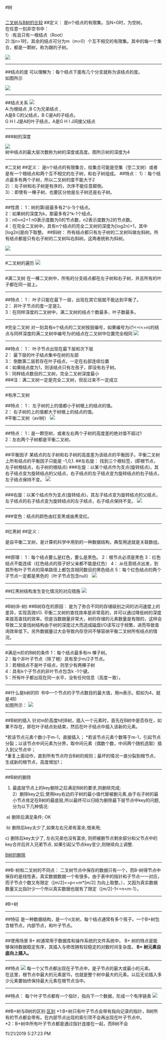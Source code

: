 #树
##
<a href="http://m.elecfans.com/article/662237.html">二叉树与B树的比较</a>
##定义：
   是n个结点的有限集。当N=0时，为空树。<br>
  在任意一刻非空书中：<br>
       1）:有且只有一根结点（Root）<br>
       2):当n>1时，其余的结点可分为m（m>0）个互不相交的有限集。其中的每一个集合，都是一颗树，称为跟的子树。
      
![](1.png)
***************
##结点的度
可以理解为：每个结点下面有几个分支就称为该结点的度。<br>
如图所示

![](2.png)
***************
##结点关系
  ![](1.png)<br>
A:为根结点 ,B C为兄弟结点 ,<br>A是B C的父结点，B C是A的子结点。<br>
G H I J是A的叶子结点，A是G H I J间接父结点
***************
###树的深度

  ![](3.png)<br>
树中结点的最大层次数称为树的深度或高度。图所示树的深度为4
***************
#二叉树
##定义：
 是n个结点的有限集合，给集合可能是空集（空二叉树）或者是有一个根结点和两个互不相交的左子树，和右子树组成。
##特点：
 1）：每个结点最多有两个子树，所以二叉树的度不能大于2<br>
 2）：左子树和右子树是有序的，次序不能任意颠倒。<br>
 3）：即使有一棵子树，也要区分他是左子树还是右子树。
***************
##性质：
 1：树的第i层最多有2^(i-1)个结点。<br>
 2：如果树的深度为k，那最多有2^k-1个结点。<br>
 3：n0=n2+1 n0表示度数为0的节点数，n2表示度数为2的节点数。<br>
 4：在完全二叉树中，具有n个结点的完全二叉树的深度为[log2n]+1，其中[log2n]是向下取整。
##斜树：
 所有结点都只有左子树的二叉树叫做左斜树。所有结点都是只有右子树的二叉树叫右斜树。这两者统称为斜树。

 ![](4.png)<br>
***************
#二叉树的遍历
![](foreachtree.png)
********
#满二叉树
在一棵二叉树中，所有的分支结点都在左子树和右子树，并且所有的叶子都在同一层上。
***************
##特点：
1： 叶子只能在最下一层，出现在其它层就不能达到平衡了。<br>
2： 非叶子节点的度一定是2。<br>
3：在同样深度的二叉树中，满二叉树的结点个数最多，叶子数最多。<br>
***************
#完全二叉树
对一刻具有n个结点的二叉树按层编号，如果编号为i(1<=i<=n)的结点与同样深度的满二叉树中编号为i的结点在二叉树中位置完全相同
![](5.png)
***************
##特点：
1： 叶子节点出现在最下层和次下层<br>
2： 最下层的叶子结点集中在树的左部<br>
3： 倒数第二层若存在叶子结点，一定在右部连续位置<br>
4：如果结点度为1，则该结点只有左孩子，即没有右子树。<br>
5：同样结点数目的二叉树，完全二叉树深度最小<br>
###注：满二叉树一定是完全二叉树，但反过来不一定成立
***************
#有序二叉树

##特点：
1： 左子树的上的值都小于树根上的结点的值。<br>
2： 右子树的上的值都大于树根上的结点的值。<br>
#平衡二叉树（avl树）
![](6.png)
***************
##特点：
1：是一颗空树，或者左右两个子树的高度差的绝对值不超过1<br>
2：左右两个子树都是平衡二叉树。<br>
***************
##平衡因子
 某结点的左子树和右子树的高度差为该结点的平衡因子。平衡二叉树上所有结点的平衡因子只能是 -1,0,1.
##左右旋：
   找到三个根标签，(即根节点，左子树根结点，右子树的根结点)
###左旋：以某个结点作为支点(旋转结点)，其右子结点变为旋转结点的父结点，右子结点的左子结点变为旋转结点的右子结点，左子结点保持不变。
![](left.png)
***************
###右旋：以某个结点作为支点(旋转结点)，其左子结点变为旋转结点的父结点，左子结点的右子结点变为旋转结点的左子结点，右子结点保持不变。
![](right.png)
***************
###变色：结点的颜色由红变黑或由黑变红。

***************
#红黑树
##定义：

是自平衡二叉树，是计算机科学中用到的一种数据结构，典型用途就是关联数组。
***************
##原理：
 1：每个结点要么是红色，要么是黑色。
 2：根节点必须是黑色
 3：红色结点不能连续（红色结点的孩子好父亲都不能是红色）
 4： 从任意结点出发，到其所有叶子节点的简单路径上都包含相同数目的黑色结点
 5：每个红色结点的两个子节点一定都是黑色的（叶子节点包含null）
![](7.png)
***************
##红黑树结构发生变化情况的对应措施
![](8.png)
***************
#B树(B-树)
##B树存在的原因：
  是为了弥合不同的存储级别之间的访问速度上的差异，实现高效I/O.
  平衡二叉树的查找效率是非常高的，并可以通过降低树的深度来提高查找的效率。但是当数据量非常大，树的存储的元素数量是有限的，这样会导致二叉查找树结构由于树的深度过大而造成磁盘I/O读写过于频繁，进而导致查询效率低下。另外数据量过大会导致内存空间不够容纳平衡二叉树所有结点的情况。
***************
#满足m阶的B树的条件
1：每个结点最多有m 棵子树。<br>
2：每个非叶子节点（除了根）具有至少m/2子节点。<br>
3：若根结点不是叶子结点，则至少有两棵子树<br>
4：具有k个子节点的非叶节点包含k -1个键。<br>
5：所有叶子都出现在同一水平，没有任何信息（高度一致）。<br>    
***************                                                                                                                                                                                                                                                                                                                                                                                                                                                                                                                                                                                                       
##什么是b树的阶
书中一个节点的子节点数目的最大值，用m表示。假如为4，就是4阶<br>
   如图所示：
![](B-Tree.png)
***************
##B树的插入
 针对m阶高度h的B树，插入一个元素时，首先在B树中是否存在，如果不存在，即在叶子结点处结束，然后在叶子结点中插入该新的元素。<br>

*若该节点元素个数小于m-1，直接插入；
*若该节点元素个数等于m-1，引起节点分裂；以该节点中间元素为分界，取中间元素（偶数个数，中间两个随机选取）插入到父节点中；<br>
*重复上面动作，直到所有节点符合B树的规则；最坏的情况一直分裂到根节点，生成新的根节点，高度增加1；<br>

***************
##B树的删除

1) 最底层节点上的key删除之后满足B树的要求,则删除完成; <br>
2）删除key之后,使用key右边的子树的最小值代替被删元素,由于右子树的最小节点肯定在B树的最底层,所以最终可以归结为删除最下层节点中key的问题,分为以下几种情况: <br>

 a) 删除后满足条件; OK<br>

 b) 删除后key太少了,如果左右兄弟有富余,借来用; <br>

c) 删除后key太少了, 左右兄弟也没有富余, 则把被删节点剩余部分和父节点中的key合并后并入兄弟节点. 如果引起父节点key变少,则继续向上调整. <br>


 <a href="https://blog.csdn.net/li_canhui/article/details/85307195">B树的删除</a>

***************
##B-树和二叉树的不同点：
  二叉树节点中保存的数据只有一个，而B-树得节点中保存的是线性表，真实数据数据一个有很多。由于表中的指针和子节点一一对应，而子节点个数又有限定（[m/2]<=p<=m*[m/2] 为向上取整。），又因为真实数据数量又比指针少一个所以真实数据也就有了限定（[m/2]-1<=n<m-1）。
***************
#B+树
***************
##特征
  是一种数据结构，是一个n叉树，每个结点通常有多个孩子。一个B+树包含根节点，内部节点，和叶子节点。
***************
##使用场景
 B+ 树通常用于数据库和操作系统的文件系统中。 B+ 树的特点是能够保持数据稳定有序，其插入与修改拥有较稳定的对数时间复杂度。<b> B+ 树元素自底向上插入。</b>
***************
##特点
![](B+.png)
 每一个父节点都出现在子节点中，是子节点的最大或最小的元素。<br>
在这里，根节点中最大的元素是15，也就是整个树中最大的元素。以后无论插入多少元素要始终保持最大元素在根节点当中。
*******
##特点：
每个叶子节点都有一个指针，指向下一个数据，形成一个有序链表
![](B+(1).png)

***************
##B+树与B树的区别
<a href ="https://www.nowcoder.com/questionTerminal/101277e02a2a4e0884f27e25023ce5b7?orderByHotValue=1&page=1&onlyReference=false">区别</a>
*1:B+树只有叶子节点会带有指向记录的指针，B树所有的节点都会带有。在内部节点出现的索引项不会再出现在叶子节点中。<br>
*2：B+树中所有叶子节点都是通过指针连接在一起，而B树不会 






11/21/2019 5:27:23 PM 